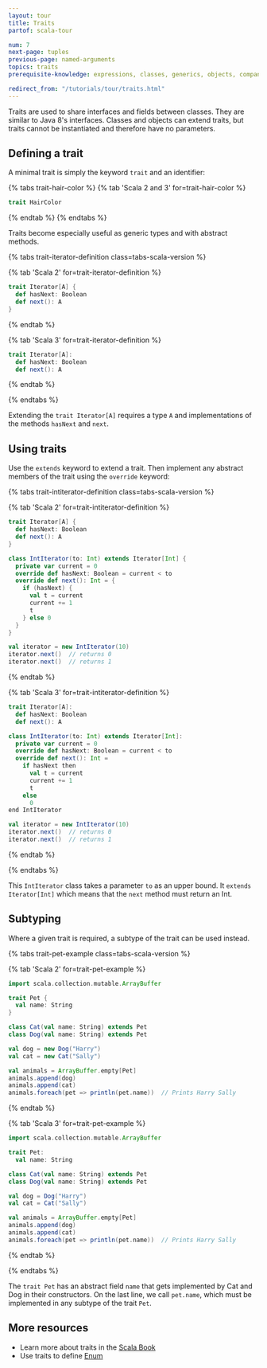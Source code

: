 ```yaml
---
layout: tour
title: Traits
partof: scala-tour

num: 7
next-page: tuples
previous-page: named-arguments
topics: traits
prerequisite-knowledge: expressions, classes, generics, objects, companion-objects

redirect_from: "/tutorials/tour/traits.html"
---
```


Traits are used to share interfaces and fields between classes. They are similar to Java 8's interfaces. Classes and objects can extend traits, but traits cannot be instantiated and therefore have no parameters.

## Defining a trait
A minimal trait is simply the keyword `trait` and an identifier:

{% tabs trait-hair-color %}
{% tab 'Scala 2 and 3' for=trait-hair-color %}
```scala mdoc
trait HairColor
```
{% endtab %}
{% endtabs %}

Traits become especially useful as generic types and with abstract methods.

{% tabs trait-iterator-definition class=tabs-scala-version %}

{% tab 'Scala 2' for=trait-iterator-definition %}
```scala mdoc
trait Iterator[A] {
  def hasNext: Boolean
  def next(): A
}
```
{% endtab %}

{% tab 'Scala 3' for=trait-iterator-definition %}
```scala
trait Iterator[A]:
  def hasNext: Boolean
  def next(): A
```
{% endtab %}

{% endtabs %}

Extending the `trait Iterator[A]` requires a type `A` and implementations of the methods `hasNext` and `next`.

## Using traits
Use the `extends` keyword to extend a trait. Then implement any abstract members of the trait using the `override` keyword:

{% tabs trait-intiterator-definition class=tabs-scala-version %}

{% tab 'Scala 2' for=trait-intiterator-definition %}
```scala mdoc:nest
trait Iterator[A] {
  def hasNext: Boolean
  def next(): A
}

class IntIterator(to: Int) extends Iterator[Int] {
  private var current = 0
  override def hasNext: Boolean = current < to
  override def next(): Int = {
    if (hasNext) {
      val t = current
      current += 1
      t
    } else 0
  }
}

val iterator = new IntIterator(10)
iterator.next()  // returns 0
iterator.next()  // returns 1
```
{% endtab %}

{% tab 'Scala 3' for=trait-intiterator-definition %}
```scala
trait Iterator[A]:
  def hasNext: Boolean
  def next(): A

class IntIterator(to: Int) extends Iterator[Int]:
  private var current = 0
  override def hasNext: Boolean = current < to
  override def next(): Int =
    if hasNext then
      val t = current
      current += 1
      t
    else
      0
end IntIterator

val iterator = new IntIterator(10)
iterator.next()  // returns 0
iterator.next()  // returns 1
```
{% endtab %}

{% endtabs %}

This `IntIterator` class takes a parameter `to` as an upper bound. It `extends Iterator[Int]` which means that the `next` method must return an Int.

## Subtyping
Where a given trait is required, a subtype of the trait can be used instead.

{% tabs trait-pet-example class=tabs-scala-version %}

{% tab 'Scala 2' for=trait-pet-example %}
```scala mdoc
import scala.collection.mutable.ArrayBuffer

trait Pet {
  val name: String
}

class Cat(val name: String) extends Pet
class Dog(val name: String) extends Pet

val dog = new Dog("Harry")
val cat = new Cat("Sally")

val animals = ArrayBuffer.empty[Pet]
animals.append(dog)
animals.append(cat)
animals.foreach(pet => println(pet.name))  // Prints Harry Sally
```
{% endtab %}

{% tab 'Scala 3' for=trait-pet-example %}
```scala
import scala.collection.mutable.ArrayBuffer

trait Pet:
  val name: String

class Cat(val name: String) extends Pet
class Dog(val name: String) extends Pet

val dog = Dog("Harry")
val cat = Cat("Sally")

val animals = ArrayBuffer.empty[Pet]
animals.append(dog)
animals.append(cat)
animals.foreach(pet => println(pet.name))  // Prints Harry Sally
```
{% endtab %}

{% endtabs %}

The `trait Pet` has an abstract field `name` that gets implemented by Cat and Dog in their constructors. On the last line, we call `pet.name`, which must be implemented in any subtype of the trait `Pet`.


## More resources

* Learn more about traits in the [Scala Book](/overviews/scala-book/traits-intro.html)
* Use traits to define [Enum](/overviews/scala-book/enumerations-pizza-class.html)
